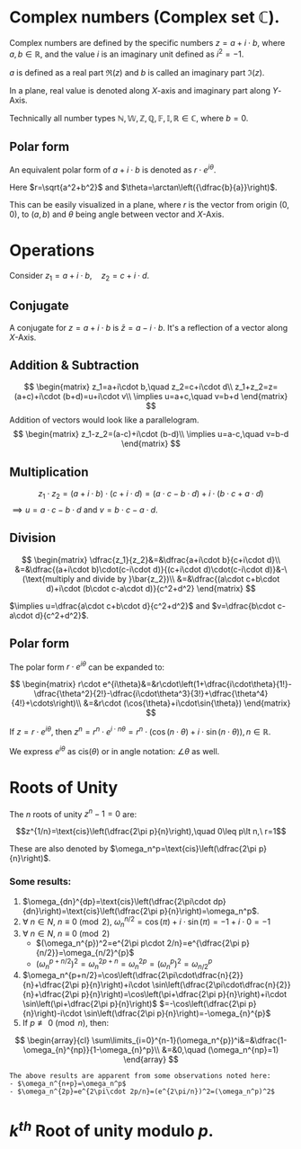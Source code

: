 # Complex numbers (Complex set $\mathbb{C}$).
Complex numbers are defined by the specific numbers $z=a+i\cdot b$, where $a,b\in\mathbb{R}$, and the value $i$ is an imaginary unit defined as $i^2=-1$.

$a$ is defined as a real part $\Re({z})$  and $b$ is called an imaginary part $\Im({z})$.

In a plane, real value is denoted along $X$-axis and imaginary part along $Y$-Axis.

Technically all number types $\mathbb{N,W,Z,Q,F,I,R} \in \mathbb{C}$, where $b=0$.

## Polar form
An equivalent polar form of $a+i\cdot b$ is denoted as $r\cdot e^{i\theta}$.

Here $r=\sqrt{a^2+b^2}$ and $\theta=\arctan\left({\dfrac{b}{a}}\right)$.

This can be easily visualized in a plane, where $r$ is the vector from origin $(0,0)$, to $(a,b)$ and $\theta$ being angle between vector and $X$-Axis.

# Operations

Consider $z_1=a+i\cdot b,\quad z_2=c+i\cdot d$.

## Conjugate

A conjugate for $z=a+i\cdot b$ is $\bar{z}=a-i\cdot b$. It's a reflection of a vector along $X$-Axis.

## Addition & Subtraction
$$
\begin{matrix}
z_1=a+i\cdot b,\quad z_2=c+i\cdot d\\
z_1+z_2=z=(a+c)+i\cdot (b+d)=u+i\cdot v\\
\implies u=a+c,\quad v=b+d
\end{matrix}
$$
Addition of vectors would look like a parallelogram.
$$
\begin{matrix}
z_1-z_2=(a-c)+i\cdot (b-d)\\
\implies u=a-c,\quad v=b-d
\end{matrix}
$$
## Multiplication
$$
z_1\cdot z_2 =(a+i\cdot b)\cdot (c+i\cdot d)=(a\cdot c-b\cdot d)+i \cdot(b\cdot c+a\cdot d)
$$
$\implies u=a\cdot c - b\cdot d$ and $v=b\cdot c-a\cdot d$.

## Division

$$
\begin{matrix}
\dfrac{z_1}{z_2}&=&\dfrac{a+i\cdot b}{c+i\cdot d}\\
&=&\dfrac{(a+i\cdot b)\cdot(c-i\cdot d)}{(c+i\cdot d)\cdot(c-i\cdot d)}&-\ (\text{multiply and divide by }\bar{z_2})\\
&=&\dfrac{(a\cdot c+b\cdot d)+i\cdot (b\cdot c-a\cdot d)}{c^2+d^2}
\end{matrix}
$$

$\implies u=\dfrac{a\cdot c+b\cdot d}{c^2+d^2}$ and $v=\dfrac{b\cdot c-a\cdot d}{c^2+d^2}$.

## Polar form

The polar form $r\cdot e^{i\theta}$ can be expanded to:

$$
\begin{matrix}
r\cdot e^{i\theta}&=&r\cdot\left(1+\dfrac{i\cdot\theta}{1!}-\dfrac{\theta^2}{2!}-\dfrac{i\cdot\theta^3}{3!}+\dfrac{\theta^4}{4!}+\cdots\right)\\
&=&r\cdot (\cos{\theta}+i\cdot\sin{\theta})
\end{matrix}
$$

If $z=r\cdot e^{i\theta}$, then $z^{n}=r^n\cdot e^{i\cdot n\theta}=r^n\cdot(\cos{(n\cdot\theta)}+i\cdot\sin{(n\cdot\theta)}),n\in\mathbb{R}$.

We express $e^{i\theta}$ as $\text{cis}(\theta)$ or in angle notation: $\angle\theta$  as well.

# Roots of Unity

The $n$ roots of unity $z^n-1=0$ are:

$$z^{1/n}=\text{cis}\left(\dfrac{2\pi p}{n}\right),\quad 0\leq p\lt n,\ r=1$$

These are also denoted by $\omega_n^p=\text{cis}\left(\dfrac{2\pi p}{n}\right)$. 

### Some results:

1. $\omega_{dn}^{dp}=\text{cis}\left(\dfrac{2\pi\cdot dp}{dn}\right)=\text{cis}\left(\dfrac{2\pi p}{n}\right)=\omega_n^p$.
2. $\forall\ n\in N,\ n\equiv0\pmod{2},\ \omega_n^{n/2}=\cos(\pi)+i\cdot \sin(\pi)=-1+i\cdot 0 =-1$ 
3. $\forall\ n\in N,\ n\equiv0\pmod{2}$
	- $(\omega_n^{p})^2=e^{2\pi p\cdot 2/n}=e^{\dfrac{2\pi p}{n/2}}=\omega_{n/2}^{p}$ 
	- $(\omega_n^{p+n/2})^2=\omega_n^{2p+n}=\omega_n^{2p}=(\omega_n^p)^2=\omega_{n/2}^p$
4. $\omega_n^{p+n/2}=\cos\left(\dfrac{2\pi\cdot\dfrac{n}{2}}{n}+\dfrac{2\pi p}{n}\right)+i\cdot \sin\left(\dfrac{2\pi\cdot\dfrac{n}{2}}{n}+\dfrac{2\pi p}{n}\right)=\cos\left(\pi+\dfrac{2\pi p}{n}\right)+i\cdot \sin\left(\pi+\dfrac{2\pi p}{n}\right)$
$=-\cos\left(\dfrac{2\pi p}{n}\right)-i\cdot \sin\left(\dfrac{2\pi p}{n}\right)=-\omega_{n}^{p}$ 
5. If $p\not\equiv 0\pmod n$, then:

$$
\begin{array}{cl}
\sum\limits_{i=0}^{n-1}(\omega_n^{p})^i&=&\dfrac{1-\omega_{n}^{np}}{1-\omega_{n}^p}\\
&=&0,\quad (\omega_n^{np}=1)
\end{array}
$$

```ad-note
The above results are apparent from some observations noted here:
- $\omega_n^{n+p}=\omega_n^p$
- $\omega_n^{2p}=e^{2\pi\cdot 2p/n}=(e^{2\pi/n})^2=(\omega_n^p)^2$
```

# $k^{th}$ Root of unity modulo $p$.


